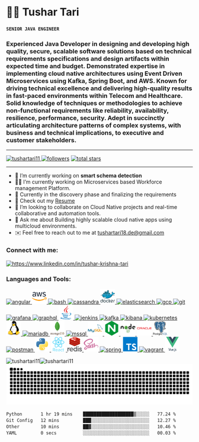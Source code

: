 # 🏄‍♂️ Tushar Tari

**`SENIOR JAVA ENGINEER`**

<h3 align="left">
Experienced Java Developer in designing and developing high quality, secure, scalable software solutions based on technical requirements specifications and design artifacts within expected time and budget. Demonstrated expertise in implementing cloud native architectures using Event Driven Microservices using Kafka, Spring Boot, and AWS. Known for driving technical excellence and delivering high-quality results in fast-paced environments within Telecom and Healthcare. Solid knowledge of techniques or methodologies to achieve non-functional requirements like reliability, availability, resilience, performance, security. Adept in succinctly articulating architecture patterns of complex systems, with business and technical implications, to executive and customer stakeholders.
</h3>

---

 <p align="left">
    <a href="https://github.com/tushartari11?tab=views">
        <img src="https://komarev.com/ghpvc/?username=tushartari11&label=Profile%20views&?color=%23E1AD0E&logo=eye&logoColor=white&style=for-the-badge&labelColor=C79600" alt="tushartari11" />
    </a>
      <a href="https://github.com/tushartari11?tab=followers">
         <img alt="followers" title="Follow me on Github" src="https://custom-icon-badges.demolab.com/github/followers/tushartari11?color=236ad3&labelColor=1155ba&style=for-the-badge&logo=person-add&label=Follow&logoColor=white"/></a>
      <a href="https://github.com/tushartari11?tab=repositories&sort=stargazers">
         <img alt="total stars" title="Total stars on GitHub" src="https://custom-icon-badges.demolab.com/github/stars/tushartari11?color=55960c&style=for-the-badge&labelColor=488207&logo=star"/></a>
   </p>

---

- 🔭 I’m currently working on **smart schema detection**
- 🧑‍💻 I’m currently working on Microservices based Workforce management Platform.
- 🌱 Currently in the discovery phase and finalizing the requirements
- 📄 Check out my [Resume](https://docs.google.com/document/d/1rq1Qi7ZI1D1MpTWfzBA3YUoJnlz5ocSG/edit?usp=sharing)
- 👯 I’m looking to collaborate on Cloud Native projects and real-time collaborative and automation tools.
- 💬 Ask me about Building highly scalable cloud native apps using multicloud environments.
- ✉️ Feel free to reach out to me at [tushartari18.de@gmail.com](mailto:tushartari18.de@gmail.com)

<div align="left">
<h3 align="left">Connect with me:</h3>
<p align="left">
<a href="https://linkedin.com/in/https://www.linkedin.com/in/tushar-krishna-tari" target="blank"><img align="center" src="https://raw.githubusercontent.com/rahuldkjain/github-profile-readme-generator/master/src/images/icons/Social/linked-in-alt.svg" alt="https://www.linkedin.com/in/tushar-krishna-tari" height="30" width="40" /></a>
</p>
</div>

<div align="left">
<h3 align="left">Languages and Tools:</h3>
<p align="left"> <a href="https://angular.io" target="_blank" rel="noreferrer"> <img src="https://angular.io/assets/images/logos/angular/angular.svg" alt="angular" width="40" height="40"/> </a> <a href="https://aws.amazon.com" target="_blank" rel="noreferrer"> <img src="https://raw.githubusercontent.com/devicons/devicon/master/icons/amazonwebservices/amazonwebservices-original-wordmark.svg" alt="aws" width="40" height="40"/> </a> <a href="https://www.gnu.org/software/bash/" target="_blank" rel="noreferrer"> <img src="https://www.vectorlogo.zone/logos/gnu_bash/gnu_bash-icon.svg" alt="bash" width="40" height="40"/> </a> <a href="https://cassandra.apache.org/" target="_blank" rel="noreferrer"> <img src="https://www.vectorlogo.zone/logos/apache_cassandra/apache_cassandra-icon.svg" alt="cassandra" width="40" height="40"/> </a> <a href="https://www.docker.com/" target="_blank" rel="noreferrer"> <img src="https://raw.githubusercontent.com/devicons/devicon/master/icons/docker/docker-original-wordmark.svg" alt="docker" width="40" height="40"/> </a> <a href="https://www.elastic.co" target="_blank" rel="noreferrer"> <img src="https://www.vectorlogo.zone/logos/elastic/elastic-icon.svg" alt="elasticsearch" width="40" height="40"/> </a> <a href="https://cloud.google.com" target="_blank" rel="noreferrer"> <img src="https://www.vectorlogo.zone/logos/google_cloud/google_cloud-icon.svg" alt="gcp" width="40" height="40"/> </a> <a href="https://git-scm.com/" target="_blank" rel="noreferrer"> <img src="https://www.vectorlogo.zone/logos/git-scm/git-scm-icon.svg" alt="git" width="40" height="40"/> </a> <a href="https://grafana.com" target="_blank" rel="noreferrer"> <img src="https://www.vectorlogo.zone/logos/grafana/grafana-icon.svg" alt="grafana" width="40" height="40"/> </a> <a href="https://graphql.org" target="_blank" rel="noreferrer"> <img src="https://www.vectorlogo.zone/logos/graphql/graphql-icon.svg" alt="graphql" width="40" height="40"/> </a> <a href="https://www.java.com" target="_blank" rel="noreferrer"> <img src="https://raw.githubusercontent.com/devicons/devicon/master/icons/java/java-original.svg" alt="java" width="40" height="40"/> </a> <a href="https://www.jenkins.io" target="_blank" rel="noreferrer"> <img src="https://www.vectorlogo.zone/logos/jenkins/jenkins-icon.svg" alt="jenkins" width="40" height="40"/> </a> <a href="https://kafka.apache.org/" target="_blank" rel="noreferrer"> <img src="https://www.vectorlogo.zone/logos/apache_kafka/apache_kafka-icon.svg" alt="kafka" width="40" height="40"/> </a> <a href="https://www.elastic.co/kibana" target="_blank" rel="noreferrer"> <img src="https://www.vectorlogo.zone/logos/elasticco_kibana/elasticco_kibana-icon.svg" alt="kibana" width="40" height="40"/> </a> <a href="https://kubernetes.io" target="_blank" rel="noreferrer"> <img src="https://www.vectorlogo.zone/logos/kubernetes/kubernetes-icon.svg" alt="kubernetes" width="40" height="40"/> </a> <a href="https://www.linux.org/" target="_blank" rel="noreferrer"> <img src="https://raw.githubusercontent.com/devicons/devicon/master/icons/linux/linux-original.svg" alt="linux" width="40" height="40"/> </a> <a href="https://mariadb.org/" target="_blank" rel="noreferrer"> <img src="https://www.vectorlogo.zone/logos/mariadb/mariadb-icon.svg" alt="mariadb" width="40" height="40"/> </a> <a href="https://www.mongodb.com/" target="_blank" rel="noreferrer"> <img src="https://raw.githubusercontent.com/devicons/devicon/master/icons/mongodb/mongodb-original-wordmark.svg" alt="mongodb" width="40" height="40"/> </a> <a href="https://www.microsoft.com/en-us/sql-server" target="_blank" rel="noreferrer"> <img src="https://www.svgrepo.com/show/303229/microsoft-sql-server-logo.svg" alt="mssql" width="40" height="40"/> </a> <a href="https://www.mysql.com/" target="_blank" rel="noreferrer"> <img src="https://raw.githubusercontent.com/devicons/devicon/master/icons/mysql/mysql-original-wordmark.svg" alt="mysql" width="40" height="40"/> </a> <a href="https://www.nginx.com" target="_blank" rel="noreferrer"> <img src="https://raw.githubusercontent.com/devicons/devicon/master/icons/nginx/nginx-original.svg" alt="nginx" width="40" height="40"/> </a> <a href="https://nodejs.org" target="_blank" rel="noreferrer"> <img src="https://raw.githubusercontent.com/devicons/devicon/master/icons/nodejs/nodejs-original-wordmark.svg" alt="nodejs" width="40" height="40"/> </a> <a href="https://www.oracle.com/" target="_blank" rel="noreferrer"> <img src="https://raw.githubusercontent.com/devicons/devicon/master/icons/oracle/oracle-original.svg" alt="oracle" width="40" height="40"/> </a> <a href="https://www.postgresql.org" target="_blank" rel="noreferrer"> <img src="https://raw.githubusercontent.com/devicons/devicon/master/icons/postgresql/postgresql-original-wordmark.svg" alt="postgresql" width="40" height="40"/> </a> <a href="https://postman.com" target="_blank" rel="noreferrer"> <img src="https://www.vectorlogo.zone/logos/getpostman/getpostman-icon.svg" alt="postman" width="40" height="40"/> </a> <a href="https://www.python.org" target="_blank" rel="noreferrer"> <img src="https://raw.githubusercontent.com/devicons/devicon/master/icons/python/python-original.svg" alt="python" width="40" height="40"/> </a> <a href="https://reactjs.org/" target="_blank" rel="noreferrer"> <img src="https://raw.githubusercontent.com/devicons/devicon/master/icons/react/react-original-wordmark.svg" alt="react" width="40" height="40"/> </a> <a href="https://redis.io" target="_blank" rel="noreferrer"> <img src="https://raw.githubusercontent.com/devicons/devicon/master/icons/redis/redis-original-wordmark.svg" alt="redis" width="40" height="40"/> </a> <a href="https://sass-lang.com" target="_blank" rel="noreferrer"> <img src="https://raw.githubusercontent.com/devicons/devicon/master/icons/sass/sass-original.svg" alt="sass" width="40" height="40"/> </a> <a href="https://spring.io/" target="_blank" rel="noreferrer"> <img src="https://www.vectorlogo.zone/logos/springio/springio-icon.svg" alt="spring" width="40" height="40"/> </a> <a href="https://www.typescriptlang.org/" target="_blank" rel="noreferrer"> <img src="https://raw.githubusercontent.com/devicons/devicon/master/icons/typescript/typescript-original.svg" alt="typescript" width="40" height="40"/> </a> <a href="https://www.vagrantup.com/" target="_blank" rel="noreferrer"> <img src="https://www.vectorlogo.zone/logos/vagrantup/vagrantup-icon.svg" alt="vagrant" width="40" height="40"/> </a> <a href="https://vuejs.org/" target="_blank" rel="noreferrer"> <img src="https://raw.githubusercontent.com/devicons/devicon/master/icons/vuejs/vuejs-original-wordmark.svg" alt="vuejs" width="40" height="40"/> </a> </p>
</div>

<div align="left">
<p><img align="left" src="https://github-readme-stats.vercel.app/api/top-langs?username=tushartari11&show_icons=true&&theme=gruvbox" alt="tushartari11" /></p>

<p><img align="left" src="https://github-readme-stats.vercel.app/api?username=tushartari11&show_icons=true&theme=gruvbox" alt="tushartari11" /></p>
</div>

<div align="left">
    <img src="https://raw.githubusercontent.com/tushartari11/tushartari11/output/snake.svg" alt="Snake animation" />
</div>

<div align="left">
<!--START_SECTION:waka-->

```txt
Python       1 hr 19 mins    ███████████████████▒░░░░░   77.24 %
Git Config   12 mins         ███░░░░░░░░░░░░░░░░░░░░░░   12.27 %
Other        10 mins         ██▓░░░░░░░░░░░░░░░░░░░░░░   10.46 %
YAML         0 secs          ░░░░░░░░░░░░░░░░░░░░░░░░░   00.03 %
```

<!--END_SECTION:waka-->
</div>

<div align="left">
<!--START_SECTION:activity-->
<!--END_SECTION:activity-->
</div>

